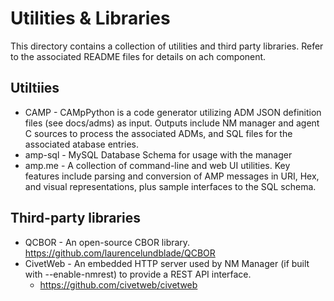 Utilities & Libraries
==============

This directory contains a collection of utilities and third party libraries.  Refer to the associated README files for details on ach component.

## Utiltiies
- CAMP - CAMpPython is a code generator utilizing ADM JSON definition files (see docs/adms) as input. Outputs include NM manager and agent C sources to process the associated ADMs, and SQL files for the associated atabase entries.
- amp-sql - MySQL Database Schema for usage with the manager
- amp.me - A collection of command-line and web UI utilities. Key features include parsing and conversion of AMP messages in URI, Hex, and visual representations, plus sample interfaces to the SQL schema. 


## Third-party libraries
- QCBOR - An open-source CBOR library.  https://github.com/laurencelundblade/QCBOR
- CivetWeb - An embedded HTTP server used by NM Manager (if built with --enable-nmrest) to provide a REST API interface. 
  - https://github.com/civetweb/civetweb
